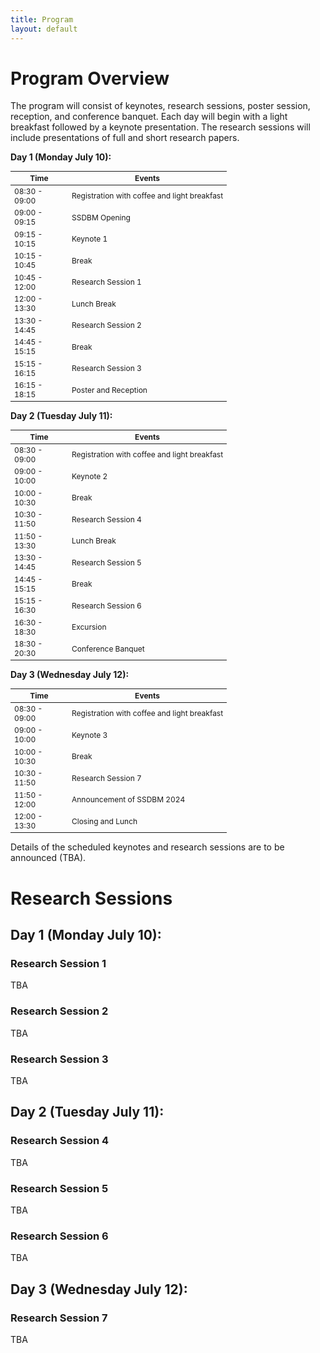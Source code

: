 ```yaml
---
title: Program
layout: default
---
```


# Program Overview

<style scoped>
    table
    {
        font-size: 12px;
        table-layout: fixed;
    }

    th:nth-child(1)
    {
        width: 80px;
        overflow: hidden;
    }
</style>

The program will consist of keynotes, research sessions, poster session, reception, and conference banquet. 
Each day will begin with a light breakfast followed by a keynote presentation. 
The research sessions will include presentations of full and short research papers. 

**Day 1 (Monday July 10):**

| Time          | Events                                       |
|---------------|----------------------------------------------|
| 08:30 - 09:00 | Registration with coffee and light breakfast |
| 09:00 - 09:15 | SSDBM Opening                                |
| 09:15 - 10:15 | Keynote 1                                    |
| 10:15 - 10:45 | Break                                        |
| 10:45 - 12:00 | Research Session 1                           |
| 12:00 - 13:30 | Lunch Break                                  |
| 13:30 - 14:45 | Research Session 2                           |
| 14:45 - 15:15 | Break                                        |
| 15:15 - 16:15 | Research Session 3                           |
| 16:15 - 18:15 | Poster and Reception                         |

**Day 2 (Tuesday July 11):**

| Time           | Events                                       |
|----------------|----------------------------------------------|
| 08:30 - 09:00 | Registration with coffee and light breakfast |
| 09:00 - 10:00 | Keynote 2                                    |
| 10:00 - 10:30 | Break                                        |
| 10:30 - 11:50 | Research Session 4                           |
| 11:50 - 13:30 | Lunch Break                                  |
| 13:30 - 14:45 | Research Session 5                           |
| 14:45 - 15:15 | Break                                        |
| 15:15 - 16:30 | Research Session 6                           |
| 16:30 - 18:30 | Excursion                                    |
| 18:30 - 20:30 | Conference Banquet                           |

**Day 3 (Wednesday July 12):**

| Time           | Events                                       |
|----------------|----------------------------------------------|
| 08:30 - 09:00 | Registration with coffee and light breakfast |
| 09:00 - 10:00 | Keynote 3                                    |
| 10:00 - 10:30 | Break                                        |
| 10:30 - 11:50 | Research Session 7                           |
| 11:50 - 12:00 | Announcement of SSDBM 2024                   |
| 12:00 - 13:30 | Closing and Lunch                            |

Details of the scheduled keynotes and research sessions are to be announced (TBA).

# Research Sessions

## Day 1 (Monday July 10):

### Research Session 1

TBA

### Research Session 2

TBA

### Research Session 3

TBA

## Day 2 (Tuesday July 11):

### Research Session 4

TBA

### Research Session 5

TBA

### Research Session 6

TBA

## Day 3 (Wednesday July 12):

### Research Session 7

TBA

